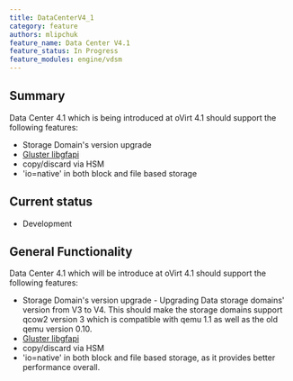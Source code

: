 ```yaml
---
title: DataCenterV4_1
category: feature
authors: mlipchuk
feature_name: Data Center V4.1
feature_status: In Progress
feature_modules: engine/vdsm
---
```


## Summary

Data Center 4.1 which is being introduced at oVirt 4.1 should support the following features:

* Storage Domain's version upgrade
* [Gluster libgfapi](http://staged-gluster-docs.readthedocs.io/en/release3.7.0beta1/Features/libgfapi/)
* copy/discard via HSM
* 'io=native' in both block and file based storage


## Current status

* Development

## General Functionality

Data Center 4.1 which will be introduce at oVirt 4.1 should support the following features:

* Storage Domain's version upgrade - Upgrading Data storage domains' version from V3 to V4.
This should make the storage domains support qcow2 version 3 which is compatible with
qemu 1.1 as well as the old qemu version 0.10.
* [Gluster libgfapi](http://staged-gluster-docs.readthedocs.io/en/release3.7.0beta1/Features/libgfapi/)
* copy/discard via HSM
* 'io=native' in both block and file based storage, as it provides better performance overall.

